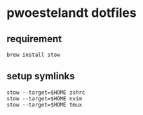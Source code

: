 # pwoestelandt dotfiles

## requirement

```
brew install stow
```

## setup symlinks 

```
stow --target=$HOME zshrc
stow --target=$HOME nvim
stow --target=$HOME tmux 
```


